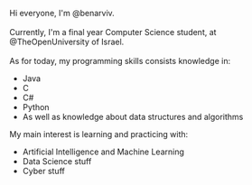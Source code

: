 Hi everyone, I'm @benarviv. <br><br>
Currently, I'm a final year Computer Science student, at @TheOpenUniversity of Israel. <br><br>
As for today, my programming skills consists knowledge in:
- Java
- C
- C#
- Python
- As well as knowledge about data structures and algorithms

My main interest is learning and practicing with:

- Artificial Intelligence and Machine Learning
- Data Science stuff
- Cyber stuff


<!---
BenArviv/BenArviv is a ✨ special ✨ repository because its `README.md` (this file) appears on your GitHub profile.
You can click the Preview link to take a look at your changes.
--->
